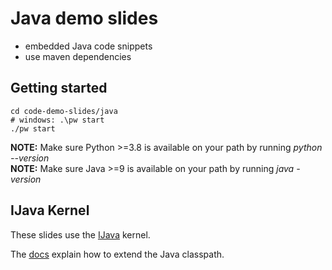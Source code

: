 # Java demo slides
* embedded Java code snippets
* use maven dependencies

## Getting started

```shell
cd code-demo-slides/java
# windows: .\pw start
./pw start
```

<div class="alert alert-block alert-info">
    <b>NOTE:</b> Make sure Python >=3.8 is available on your path by running <em>python --version</em></div>
<div class="alert alert-block alert-info">
    <b>NOTE:</b> Make sure Java >=9 is available on your path by running <em>java -version</em></div>

## IJava Kernel
These slides use the [IJava](https://github.com/SpencerPark/IJava) kernel.

The [docs](https://github.com/SpencerPark/IJava/blob/master/docs/magics.md) explain how to extend the Java classpath. 
